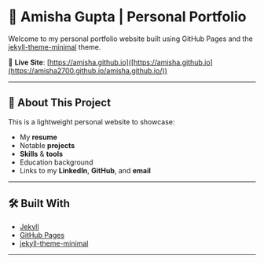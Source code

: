 # 💼 Amisha Gupta | Personal Portfolio

Welcome to my personal portfolio website built using GitHub Pages and the [jekyll-theme-minimal](https://github.com/pages-themes/minimal) theme.

🔗 **Live Site**: [https://amisha.github.io]([https://amisha.github.io](https://amisha2700.github.io/amisha.github.io/))

---

## 📌 About This Project

This is a lightweight personal website to showcase:

- My **resume**
- Notable **projects**
- **Skills** & **tools**
- Education background
- Links to my **LinkedIn**, **GitHub**, and **email**

---

## 🛠️ Built With

- [Jekyll](https://jekyllrb.com/)
- [GitHub Pages](https://pages.github.com/)
- [jekyll-theme-minimal](https://github.com/pages-themes/minimal)

---
